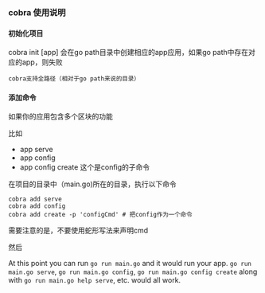 ### cobra 使用说明

#### 初始化项目
cobra init [app] 会在go path目录中创建相应的app应用，如果go path中存在对应的app，则失败

	cobra支持全路径（相对于go path来说的目录）

#### 添加命令
如果你的应用包含多个区块的功能

比如

* app serve
* app config
* app config create 这个是config的子命令


在项目的目录中（main.go)所在的目录，执行以下命令

```
cobra add serve
cobra add config
cobra add create -p 'configCmd' # 把config作为一个命令

```
需要注意的是，不要使用蛇形写法来声明cmd

然后

At this point you can run `go run main.go` and it would run your app. `go run main.go serve`, `go run main.go config`, `go run main.go config create` along with `go run main.go help serve`, etc. would all work.

